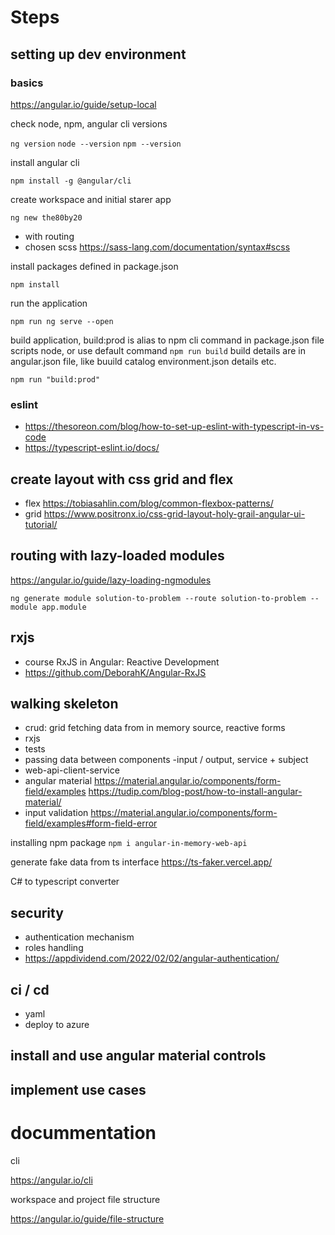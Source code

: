 # Steps

## setting up dev environment

### basics

https://angular.io/guide/setup-local

check node, npm, angular cli versions

`ng version`
`node --version`
`npm --version`

install angular cli

`npm install -g @angular/cli`

create workspace  and initial starer app

`ng new the80by20`

- with routing
- chosen scss https://sass-lang.com/documentation/syntax#scss

install packages defined in package.json

`npm install`

run the application

`npm run ng serve --open`

build application, build:prod is alias to npm cli command in package.json file scripts node, or use default command `npm run build` build details are in angular.json file, like buuild catalog environment.json details etc.

`npm run "build:prod"` 

### eslint
- https://thesoreon.com/blog/how-to-set-up-eslint-with-typescript-in-vs-code
- https://typescript-eslint.io/docs/

## create layout with css grid and flex

- flex https://tobiasahlin.com/blog/common-flexbox-patterns/
- grid https://www.positronx.io/css-grid-layout-holy-grail-angular-ui-tutorial/

## routing with lazy-loaded modules

https://angular.io/guide/lazy-loading-ngmodules

`ng generate module solution-to-problem --route solution-to-problem --module app.module`

## rxjs

-  course RxJS in Angular: Reactive Development
- https://github.com/DeborahK/Angular-RxJS

## walking skeleton

- crud: grid fetching data from in memory source, reactive forms
- rxjs
- tests
- passing data between components -input / output, service + subject
- web-api-client-service
- angular material https://material.angular.io/components/form-field/examples https://tudip.com/blog-post/how-to-install-angular-material/
- input validation https://material.angular.io/components/form-field/examples#form-field-error


installing npm package `npm i angular-in-memory-web-api`

generate fake data from ts interface https://ts-faker.vercel.app/

C# to typescript converter

## security
- authentication mechanism
- roles handling
- https://appdividend.com/2022/02/02/angular-authentication/

## ci / cd

- yaml
- deploy to azure

## install and use angular material controls

## implement use cases


# docummentation

cli

https://angular.io/cli

workspace and project file structure 

https://angular.io/guide/file-structure


